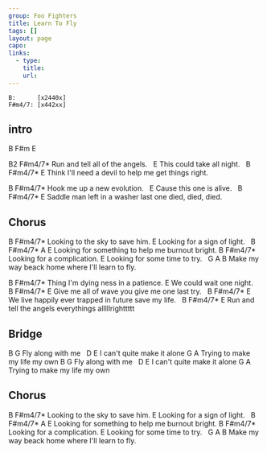 ```yaml
---
group: Foo Fighters
title: Learn To Fly
tags: []
layout: page
capo: 
links: 
  - type: 
    title: 
    url: 
---
```



```chordpro
B:      [x2440x]
F#m4/7: [x442xx]
```

## intro
B	F#m	E

B2                  F#m4/7*
Run and tell all of the angels.
&nbsp;         E
This could take all night.
&nbsp;      B                  F#m4/7*              E
Think I'll need a devil to help me get things right.

B                  F#m4/7*
Hook me up a new evolution.
&nbsp;       E
Cause this one is alive.
&nbsp;       B               F#m4/7*       E
Saddle man left in a washer last one died, died, died.

## Chorus
B                    F#m4/7*
Looking to the sky to save him.
E
Looking for a sign of light.
&nbsp;   B                     F#m4/7*  A       E
Looking for something to help me burnout bright.
B                  F#m4/7*
Looking for a complication.
E
Looking for some time to try.
&nbsp; G                 A                   B
Make my way beack home where I'll learn to fly.

B                    F#m4/7*
Thing I'm dying ness in a patience.
E
We could wait one night.
&nbsp;      B                  F#m4/7*              E
Give me all of wave you give me one last try.
&nbsp;      B                  F#m4/7*              E
We live happily ever trapped in future save my life.
&nbsp;      B                  F#m4/7*              E
Run and tell the angels everythings alllllrighttttt

## Bridge
 B   G
Fly along with me
&nbsp;  D                   E
I can't quite make it alone
G                  A
Trying to make my life my own
 B   G
Fly along with me
&nbsp;  D                   E
I can't quite make it alone
G                  A
Trying to make my life my own

## Chorus
B                    F#m4/7*
Looking to the sky to save him.
E
Looking for a sign of light.
&nbsp;   B                     F#m4/7*  A       E
Looking for something to help me burnout bright.
B                  F#m4/7*
Looking for a complication.
E
Looking for some time to try.
&nbsp; G                 A                   B
Make my way beack home where I'll learn to fly.

